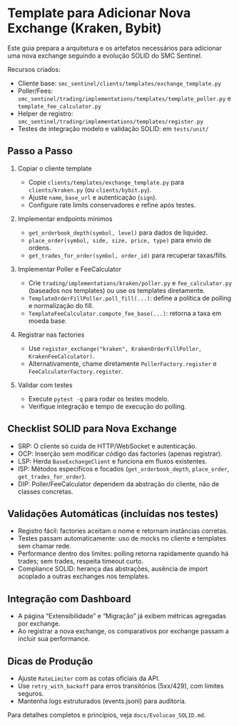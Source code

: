 # Template para Adicionar Nova Exchange (Kraken, Bybit)

Este guia prepara a arquitetura e os artefatos necessários para adicionar uma nova exchange seguindo a evolução SOLID do SMC Sentinel.

Recursos criados:
- Cliente base: `smc_sentinel/clients/templates/exchange_template.py`
- Poller/Fees: `smc_sentinel/trading/implementations/templates/template_poller.py` e `template_fee_calculator.py`
- Helper de registro: `smc_sentinel/trading/implementations/templates/register.py`
- Testes de integração modelo e validação SOLID: em `tests/unit/`

## Passo a Passo

1. Copiar o cliente template
   - Copie `clients/templates/exchange_template.py` para `clients/kraken.py` (ou `clients/bybit.py`).
   - Ajuste `name`, `base_url` e autenticação (`sign`).
   - Configure rate limits conservadores e refine após testes.

2. Implementar endpoints mínimos
   - `get_orderbook_depth(symbol, level)` para dados de liquidez.
   - `place_order(symbol, side, size, price, type)` para envio de ordens.
   - `get_trades_for_order(symbol, order_id)` para recuperar taxas/fills.

3. Implementar Poller e FeeCalculator
   - Crie `trading/implementations/kraken/poller.py` e `fee_calculator.py` (baseados nos templates) ou use os templates diretamente.
   - `TemplateOrderFillPoller.poll_fill(...)`: define a política de polling e normalização do fill.
   - `TemplateFeeCalculator.compute_fee_base(...)`: retorna a taxa em moeda base.

4. Registrar nas factories
   - Use `register_exchange("kraken", KrakenOrderFillPoller, KrakenFeeCalculator)`.
   - Alternativamente, chame diretamente `PollerFactory.register` e `FeeCalculatorFactory.register`.

5. Validar com testes
   - Execute `pytest -q` para rodar os testes modelo.
   - Verifique integração e tempo de execução do polling.

## Checklist SOLID para Nova Exchange

- SRP: O cliente só cuida de HTTP/WebSocket e autenticação.
- OCP: Inserção sem modificar código das factories (apenas registrar).
- LSP: Herda `BaseExchangeClient` e funciona em fluxos existentes.
- ISP: Métodos específicos e focados (`get_orderbook_depth`, `place_order`, `get_trades_for_order`).
- DIP: Poller/FeeCalculator dependem da abstração do cliente, não de classes concretas.

## Validações Automáticas (incluídas nos testes)

- Registro fácil: factories aceitam o nome e retornam instâncias corretas.
- Testes passam automaticamente: uso de mocks no cliente e templates sem chamar rede.
- Performance dentro dos limites: polling retorna rapidamente quando há trades; sem trades, respeita timeout curto.
- Compliance SOLID: herança das abstrações, ausência de import acoplado a outras exchanges nos templates.

## Integração com Dashboard

- A página “Extensibilidade” e “Migração” já exibem métricas agregadas por exchange.
- Ao registrar a nova exchange, os comparativos por exchange passam a incluir sua performance.

## Dicas de Produção

- Ajuste `RateLimiter` com as cotas oficiais da API.
- Use `retry_with_backoff` para erros transitórios (5xx/429), com limites seguros.
- Mantenha logs estruturados (events.jsonl) para auditoria.

Para detalhes completos e princípios, veja `docs/Evolucao_SOLID.md`.